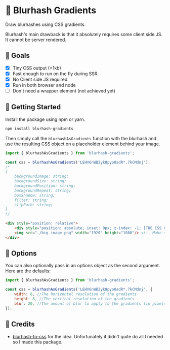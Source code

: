# 🎨 Blurhash Gradients
Draw blurhashes using CSS gradients.

Blurhash's main drawback is that it absolutely requires some client side JS. It cannot be server rendered.

## 🥅 Goals
- [x] Tiny CSS output (<1kb)
- [x] Fast enough to run on the fly during SSR
- [x] No Client side JS required
- [x] Run in both browser and node
- [ ] Don't need a wrapper element (not achieved yet)

## 🚀 Getting Started
Install the package using npm or yarn.

```bash
npm install blurhash-gradients
```

Then simply call the `blurhashAsGradients` function with the blurhash and use the resulting CSS object on a placeholder element behind your image.

```js
import { blurhashAsGradients } from 'blurhash-gradients';

const css = blurhashAsGradients('LEHV6nWB2yk8pyo0adR*.7kCMdnj');
/*
{
    backgroundImage: string;
    backgroundSize: string;
    backgroundPosition: string;
    backgroundRepeat: string;
    boxShadow: string;
    filter: string;
    clipPath: string;
}
*/
```

```html
<div style="position: relative">
    <div style="position: absolute; inset: 0px; z-index: -1; [THE CSS GRADIENT OUTPUT HERE]">
    <img src="./big_image.png" width="1920" height="1080"/> <!-- Make sure to include size -->
</div>
```

## 📖 Options
You can also optionally pass in an options object as the second argument. Here are the defaults:

```js
import { blurhashAsGradients } from 'blurhash-gradients';

const css = blurhashAsGradients('LEHV6nWB2yk8pyo0adR*.7kCMdnj', {
    width: 8, //The horizontal resolution of the gradients
    height: 8, //The vertical resolution of the gradients
    blur: 20, //The amount of blur to apply to the gradients (in pixels). Increase this on large display sizes.
});
```

## 🤝 Credits
- [blurhash-to-css](https://github.com/JamieMason/blurhash-to-css) for the idea. Unfortunately it didn't quite do all I needed so I made this package.
